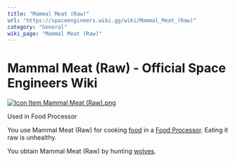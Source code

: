 ```yaml
---
title: "Mammal Meat (Raw)"
url: "https://spaceengineers.wiki.gg/wiki/Mammal_Meat_(Raw)"
category: "General"
wiki_page: "Mammal Meat (Raw)"
---
```


# Mammal Meat (Raw) - Official Space Engineers Wiki

[![Icon Item Mammal Meat (Raw).png](https://spaceengineers.wiki.gg/images/thumb/Icon_Item_Mammal_Meat_%28Raw%29.png/100px-Icon_Item_Mammal_Meat_%28Raw%29.png?4c4794)](https://spaceengineers.wiki.gg/wiki/File:Icon_Item_Mammal_Meat_\(Raw\).png)

Used in Food Processor

You use Mammal Meat (Raw) for cooking [food](https://spaceengineers.wiki.gg/wiki/Food "Food") in a [Food Processor](https://spaceengineers.wiki.gg/wiki/Food_Processor "Food Processor"). Eating it raw is unhealthy.

You obtain Mammal Meat (Raw) by hunting [wolves](https://spaceengineers.wiki.gg/wiki/Wolf "Wolf").